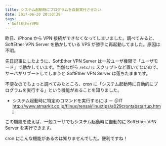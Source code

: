 ```yaml
---
title: システム起動時にプログラムを自動実行させたい
date: 2017-06-20 20:53:39
tags:
 - SoftEtherVPN
---
```


昨日、iPhone から VPN 接続ができなくなってしまいました。調べてみると、SoftEther VPN Server を動かしている VPS が勝手に再起動してました。原因は不明。

先日記事にしたように、SoftEther VPN Server は一般ユーザ権限で「ユーザモード」で動かしています。当然ながら `/etc/rc` スクリプトなど置いてないので、サーバがリブートしてしまうと SoftEther VPN Server は落ちたままです。

不便なのでちょっと調べてみたところ、cron に「システム起動時に自動的にプログラムを実行する」という機能があることを知りました。

- システム起動時に特定のコマンドを実行するには － ＠IT   
  http://www.atmarkit.co.jp/flinux/rensai/linuxtips/a029crontabstartup.html

この機能を使えば、一般ユーザでもシステム起動時に自動的に SoftEther VPN Server を実行できます。

cron にこんな機能があるのは知りませんでした。便利ですね！
